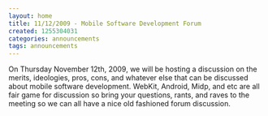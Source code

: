 ```yaml
---
layout: home
title: 11/12/2009 - Mobile Software Development Forum
created: 1255304031
categories: announcements
tags: announcements
---
```

On Thursday November 12th, 2009, we will be hosting a discussion on the merits, ideologies, pros, cons, and whatever else that can be discussed about mobile software development.  WebKit, Android, Midp, and etc are all fair game for discussion so bring your questions, rants, and raves to the meeting so we can all have a nice old fashioned forum discussion.

